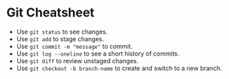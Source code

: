 # Git Cheatsheet

- Use `git status` to see changes.
- Use `git add` to stage changes.
- Use `git commit -m "message"` to commit.
- Use `git log --oneline` to see a short history of commits.
- Use `git diff` to review unstaged changes.
- Use `git checkout -b branch-name` to create and switch to a new branch.
